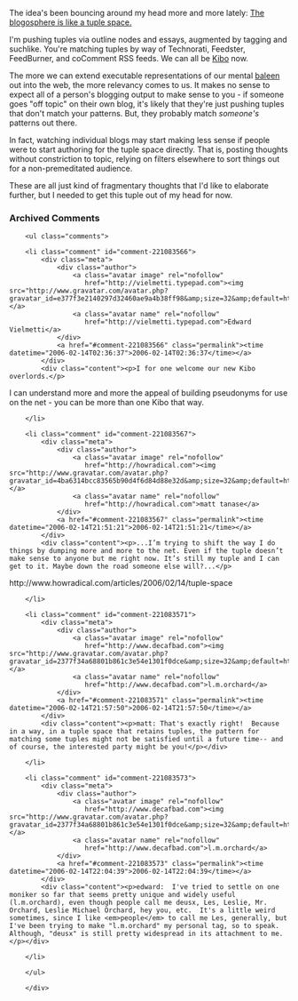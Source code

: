 The idea's been bouncing around my head more and more lately: <a href="http://decafbad.com/blog/2005/01/12/the-blogosphere-as-a-tuple-space">The blogosphere is like a tuple space.</a>

I'm pushing tuples via outline nodes and essays, augmented by tagging and suchlike.  You're matching tuples by way of Technorati, Feedster, FeedBurner, and coComment RSS feeds.  We can all be <a href="http://decafbad.com/blog/2004/07/29/kibo-kibo-kibo">Kibo</a> now.

The more we can extend executable representations of our mental <a href="http://www.google.com/search?q=define%3Abaleen">baleen</a> out into the web, the more relevancy comes to us.  It makes no sense to expect all of a person's blogging output to make sense to you - if someone goes "off topic" on their own blog, it's likely that they're just pushing tuples that don't match your patterns.  But, they probably match <i>someone's</i> patterns out there.

In fact, watching individual blogs may start making less sense if people were to start authoring for the tuple space directly.  That is, posting thoughts without constriction to topic, relying on filters elsewhere to sort things out for a non-premeditated audience.

These are all just kind of fragmentary thoughts that I'd like to elaborate further, but I needed to get this tuple out of my head for now.

<div id="comments" class="comments archived-comments">
            <h3>Archived Comments</h3>
            
        <ul class="comments">
            
        <li class="comment" id="comment-221083566">
            <div class="meta">
                <div class="author">
                    <a class="avatar image" rel="nofollow" 
                       href="http://vielmetti.typepad.com"><img src="http://www.gravatar.com/avatar.php?gravatar_id=e377f3e2140297d32460ae9a4b38ff98&amp;size=32&amp;default=http://mediacdn.disqus.com/1320279820/images/noavatar32.png"/></a>
                    <a class="avatar name" rel="nofollow" 
                       href="http://vielmetti.typepad.com">Edward Vielmetti</a>
                </div>
                <a href="#comment-221083566" class="permalink"><time datetime="2006-02-14T02:36:37">2006-02-14T02:36:37</time></a>
            </div>
            <div class="content"><p>I for one welcome our new Kibo overlords.</p>

<p>I can understand more and more the appeal of building pseudonyms for use on the net - you can be more than one Kibo that way.</p></div>
            
        </li>
    
        <li class="comment" id="comment-221083567">
            <div class="meta">
                <div class="author">
                    <a class="avatar image" rel="nofollow" 
                       href="http://howradical.com"><img src="http://www.gravatar.com/avatar.php?gravatar_id=4ba6314bcc83565b90d4f6d84d88e32d&amp;size=32&amp;default=http://mediacdn.disqus.com/1320279820/images/noavatar32.png"/></a>
                    <a class="avatar name" rel="nofollow" 
                       href="http://howradical.com">matt tanase</a>
                </div>
                <a href="#comment-221083567" class="permalink"><time datetime="2006-02-14T21:51:21">2006-02-14T21:51:21</time></a>
            </div>
            <div class="content"><p>...I’m trying to shift the way I do things by dumping more and more to the net. Even if the tuple doesn’t make sense to anyone but me right now. It’s still my tuple and I can get to it. Maybe down the road someone else will?...</p>

<p>http://www.howradical.com/articles/2006/02/14/tuple-space</p></div>
            
        </li>
    
        <li class="comment" id="comment-221083571">
            <div class="meta">
                <div class="author">
                    <a class="avatar image" rel="nofollow" 
                       href="http://www.decafbad.com"><img src="http://www.gravatar.com/avatar.php?gravatar_id=2377f34a68801b861c3e54e1301f0dce&amp;size=32&amp;default=http://mediacdn.disqus.com/1320279820/images/noavatar32.png"/></a>
                    <a class="avatar name" rel="nofollow" 
                       href="http://www.decafbad.com">l.m.orchard</a>
                </div>
                <a href="#comment-221083571" class="permalink"><time datetime="2006-02-14T21:57:50">2006-02-14T21:57:50</time></a>
            </div>
            <div class="content"><p>matt: That's exactly right!  Because in a way, in a tuple space that retains tuples, the pattern for matching some tuples might not be satisfied until a future time-- and of course, the interested party might be you!</p></div>
            
        </li>
    
        <li class="comment" id="comment-221083573">
            <div class="meta">
                <div class="author">
                    <a class="avatar image" rel="nofollow" 
                       href="http://www.decafbad.com"><img src="http://www.gravatar.com/avatar.php?gravatar_id=2377f34a68801b861c3e54e1301f0dce&amp;size=32&amp;default=http://mediacdn.disqus.com/1320279820/images/noavatar32.png"/></a>
                    <a class="avatar name" rel="nofollow" 
                       href="http://www.decafbad.com">l.m.orchard</a>
                </div>
                <a href="#comment-221083573" class="permalink"><time datetime="2006-02-14T22:04:39">2006-02-14T22:04:39</time></a>
            </div>
            <div class="content"><p>edward:  I've tried to settle on one moniker so far that seems pretty unique and widely useful (l.m.orchard), even though people call me deusx, Les, Leslie, Mr. Orchard, Leslie Michael Orchard, hey you, etc.  It's a little weird sometimes, since I like <em>people</em> to call me Les, generally, but I've been trying to make "l.m.orchard" my personal tag, so to speak.  Although, "deusx" is still pretty widespread in its attachment to me.</p></div>
            
        </li>
    
        </ul>
    
        </div>
    
